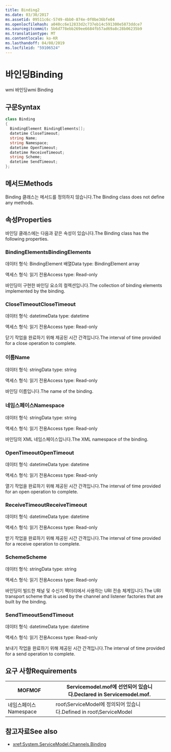```yaml
---
title: Binding2
ms.date: 03/30/2017
ms.assetid: 09511c6c-5749-4bb0-874e-0f0be36bfe04
ms.openlocfilehash: a040cc6e12833d2c737eb14c591300e5873ddce7
ms.sourcegitcommit: 5b6d778ebb269ee6684fb57ad69a8c28b06235b9
ms.translationtype: MT
ms.contentlocale: ko-KR
ms.lasthandoff: 04/08/2019
ms.locfileid: "59106524"
---
```

# <a name="binding"></a><span data-ttu-id="3de4c-102">바인딩</span><span class="sxs-lookup"><span data-stu-id="3de4c-102">Binding</span></span>
<span data-ttu-id="3de4c-103">wmi 바인딩</span><span class="sxs-lookup"><span data-stu-id="3de4c-103">wmi Binding</span></span>  
  
## <a name="syntax"></a><span data-ttu-id="3de4c-104">구문</span><span class="sxs-lookup"><span data-stu-id="3de4c-104">Syntax</span></span>  
  
```csharp
class Binding  
{  
  BindingElement BindingElements[];  
  datetime CloseTimeout;  
  string Name;  
  string Namespace;  
  datetime OpenTimeout;  
  datetime ReceiveTimeout;  
  string Scheme;  
  datetime SendTimeout;  
};  
```  
  
## <a name="methods"></a><span data-ttu-id="3de4c-105">메서드</span><span class="sxs-lookup"><span data-stu-id="3de4c-105">Methods</span></span>  
 <span data-ttu-id="3de4c-106">Binding 클래스는 메서드를 정의하지 않습니다.</span><span class="sxs-lookup"><span data-stu-id="3de4c-106">The Binding class does not define any methods.</span></span>  
  
## <a name="properties"></a><span data-ttu-id="3de4c-107">속성</span><span class="sxs-lookup"><span data-stu-id="3de4c-107">Properties</span></span>  
 <span data-ttu-id="3de4c-108">바인딩 클래스에는 다음과 같은 속성이 있습니다.</span><span class="sxs-lookup"><span data-stu-id="3de4c-108">The Binding class has the following properties.</span></span>  
  
### <a name="bindingelements"></a><span data-ttu-id="3de4c-109">BindingElements</span><span class="sxs-lookup"><span data-stu-id="3de4c-109">BindingElements</span></span>  
 <span data-ttu-id="3de4c-110">데이터 형식: BindingElement 배열</span><span class="sxs-lookup"><span data-stu-id="3de4c-110">Data type: BindingElement array</span></span>  
  
 <span data-ttu-id="3de4c-111">액세스 형식: 읽기 전용</span><span class="sxs-lookup"><span data-stu-id="3de4c-111">Access type: Read-only</span></span>  
  
 <span data-ttu-id="3de4c-112">바인딩이 구현한 바인딩 요소의 컬렉션입니다.</span><span class="sxs-lookup"><span data-stu-id="3de4c-112">The collection of binding elements implemented by the binding.</span></span>  
  
### <a name="closetimeout"></a><span data-ttu-id="3de4c-113">CloseTimeout</span><span class="sxs-lookup"><span data-stu-id="3de4c-113">CloseTimeout</span></span>  
 <span data-ttu-id="3de4c-114">데이터 형식: datetime</span><span class="sxs-lookup"><span data-stu-id="3de4c-114">Data type: datetime</span></span>  
  
 <span data-ttu-id="3de4c-115">액세스 형식: 읽기 전용</span><span class="sxs-lookup"><span data-stu-id="3de4c-115">Access type: Read-only</span></span>  
  
 <span data-ttu-id="3de4c-116">닫기 작업을 완료하기 위해 제공된 시간 간격입니다.</span><span class="sxs-lookup"><span data-stu-id="3de4c-116">The interval of time provided for a close operation to complete.</span></span>  
  
### <a name="name"></a><span data-ttu-id="3de4c-117">이름</span><span class="sxs-lookup"><span data-stu-id="3de4c-117">Name</span></span>  
 <span data-ttu-id="3de4c-118">데이터 형식: string</span><span class="sxs-lookup"><span data-stu-id="3de4c-118">Data type: string</span></span>  
  
 <span data-ttu-id="3de4c-119">액세스 형식: 읽기 전용</span><span class="sxs-lookup"><span data-stu-id="3de4c-119">Access type: Read-only</span></span>  
  
 <span data-ttu-id="3de4c-120">바인딩 이름입니다.</span><span class="sxs-lookup"><span data-stu-id="3de4c-120">The name of the binding.</span></span>  
  
### <a name="namespace"></a><span data-ttu-id="3de4c-121">네임스페이스</span><span class="sxs-lookup"><span data-stu-id="3de4c-121">Namespace</span></span>  
 <span data-ttu-id="3de4c-122">데이터 형식: string</span><span class="sxs-lookup"><span data-stu-id="3de4c-122">Data type: string</span></span>  
  
 <span data-ttu-id="3de4c-123">액세스 형식: 읽기 전용</span><span class="sxs-lookup"><span data-stu-id="3de4c-123">Access type: Read-only</span></span>  
  
 <span data-ttu-id="3de4c-124">바인딩의 XML 네임스페이스입니다.</span><span class="sxs-lookup"><span data-stu-id="3de4c-124">The XML namespace of the binding.</span></span>  
  
### <a name="opentimeout"></a><span data-ttu-id="3de4c-125">OpenTimeout</span><span class="sxs-lookup"><span data-stu-id="3de4c-125">OpenTimeout</span></span>  
 <span data-ttu-id="3de4c-126">데이터 형식: datetime</span><span class="sxs-lookup"><span data-stu-id="3de4c-126">Data type: datetime</span></span>  
  
 <span data-ttu-id="3de4c-127">액세스 형식: 읽기 전용</span><span class="sxs-lookup"><span data-stu-id="3de4c-127">Access type: Read-only</span></span>  
  
 <span data-ttu-id="3de4c-128">열기 작업을 완료하기 위해 제공된 시간 간격입니다.</span><span class="sxs-lookup"><span data-stu-id="3de4c-128">The interval of time provided for an open operation to complete.</span></span>  
  
### <a name="receivetimeout"></a><span data-ttu-id="3de4c-129">ReceiveTimeout</span><span class="sxs-lookup"><span data-stu-id="3de4c-129">ReceiveTimeout</span></span>  
 <span data-ttu-id="3de4c-130">데이터 형식: datetime</span><span class="sxs-lookup"><span data-stu-id="3de4c-130">Data type: datetime</span></span>  
  
 <span data-ttu-id="3de4c-131">액세스 형식: 읽기 전용</span><span class="sxs-lookup"><span data-stu-id="3de4c-131">Access type: Read-only</span></span>  
  
 <span data-ttu-id="3de4c-132">받기 작업을 완료하기 위해 제공된 시간 간격입니다.</span><span class="sxs-lookup"><span data-stu-id="3de4c-132">The interval of time provided for a receive operation to complete.</span></span>  
  
### <a name="scheme"></a><span data-ttu-id="3de4c-133">Scheme</span><span class="sxs-lookup"><span data-stu-id="3de4c-133">Scheme</span></span>  
 <span data-ttu-id="3de4c-134">데이터 형식: string</span><span class="sxs-lookup"><span data-stu-id="3de4c-134">Data type: string</span></span>  
  
 <span data-ttu-id="3de4c-135">액세스 형식: 읽기 전용</span><span class="sxs-lookup"><span data-stu-id="3de4c-135">Access type: Read-only</span></span>  
  
 <span data-ttu-id="3de4c-136">바인딩이 빌드한 채널 및 수신기 팩터리에서 사용하는 URI 전송 체계입니다.</span><span class="sxs-lookup"><span data-stu-id="3de4c-136">The URI transport scheme that is used by the channel and listener factories that are built by the binding.</span></span>  
  
### <a name="sendtimeout"></a><span data-ttu-id="3de4c-137">SendTimeout</span><span class="sxs-lookup"><span data-stu-id="3de4c-137">SendTimeout</span></span>  
 <span data-ttu-id="3de4c-138">데이터 형식: datetime</span><span class="sxs-lookup"><span data-stu-id="3de4c-138">Data type: datetime</span></span>  
  
 <span data-ttu-id="3de4c-139">액세스 형식: 읽기 전용</span><span class="sxs-lookup"><span data-stu-id="3de4c-139">Access type: Read-only</span></span>  
  
 <span data-ttu-id="3de4c-140">보내기 작업을 완료하기 위해 제공된 시간 간격입니다.</span><span class="sxs-lookup"><span data-stu-id="3de4c-140">The interval of time provided for a send operation to complete.</span></span>  
  
## <a name="requirements"></a><span data-ttu-id="3de4c-141">요구 사항</span><span class="sxs-lookup"><span data-stu-id="3de4c-141">Requirements</span></span>  
  
|<span data-ttu-id="3de4c-142">MOF</span><span class="sxs-lookup"><span data-stu-id="3de4c-142">MOF</span></span>|<span data-ttu-id="3de4c-143">Servicemodel.mof에 선언되어 있습니다.</span><span class="sxs-lookup"><span data-stu-id="3de4c-143">Declared in Servicemodel.mof.</span></span>|  
|---------|-----------------------------------|  
|<span data-ttu-id="3de4c-144">네임스페이스</span><span class="sxs-lookup"><span data-stu-id="3de4c-144">Namespace</span></span>|<span data-ttu-id="3de4c-145">root\ServiceModel에 정의되어 있습니다.</span><span class="sxs-lookup"><span data-stu-id="3de4c-145">Defined in root\ServiceModel</span></span>|  
  
## <a name="see-also"></a><span data-ttu-id="3de4c-146">참고자료</span><span class="sxs-lookup"><span data-stu-id="3de4c-146">See also</span></span>

- <xref:System.ServiceModel.Channels.Binding>
